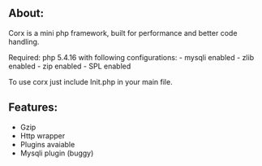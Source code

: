 About:
------

Corx is a mini php framework, built for performance and better code handling.

Required:
    php 5.4.16 with following configurations:
    - mysqli enabled
    - zlib enabled
    - zip enabled
    - SPL enabled

To use corx just include Init.php in your main file. 

Features:
---------
* Gzip
* Http wrapper
* Plugins avaiable 
* Mysqli plugin (buggy)
